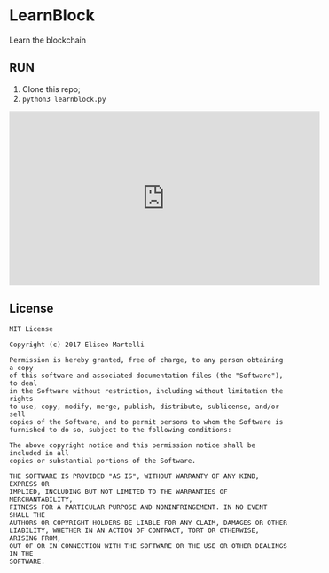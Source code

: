 # LearnBlock
Learn the blockchain

## RUN

1. Clone this repo;
2. ```python3 learnblock.py```

<iframe width="560" height="315" src="https://www.youtube.com/embed/hc7PcjFM7Ro" frameborder="0" gesture="media" allow="encrypted-media" allowfullscreen></iframe>

## License

```
MIT License

Copyright (c) 2017 Eliseo Martelli

Permission is hereby granted, free of charge, to any person obtaining a copy
of this software and associated documentation files (the "Software"), to deal
in the Software without restriction, including without limitation the rights
to use, copy, modify, merge, publish, distribute, sublicense, and/or sell
copies of the Software, and to permit persons to whom the Software is
furnished to do so, subject to the following conditions:

The above copyright notice and this permission notice shall be included in all
copies or substantial portions of the Software.

THE SOFTWARE IS PROVIDED "AS IS", WITHOUT WARRANTY OF ANY KIND, EXPRESS OR
IMPLIED, INCLUDING BUT NOT LIMITED TO THE WARRANTIES OF MERCHANTABILITY,
FITNESS FOR A PARTICULAR PURPOSE AND NONINFRINGEMENT. IN NO EVENT SHALL THE
AUTHORS OR COPYRIGHT HOLDERS BE LIABLE FOR ANY CLAIM, DAMAGES OR OTHER
LIABILITY, WHETHER IN AN ACTION OF CONTRACT, TORT OR OTHERWISE, ARISING FROM,
OUT OF OR IN CONNECTION WITH THE SOFTWARE OR THE USE OR OTHER DEALINGS IN THE
SOFTWARE.
```
